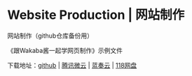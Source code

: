 # Website Production | 网站制作
网站制作（github仓库备份用）

《跟Wakaba酱一起学网页制作》示例文件

下载地址：[github](https://github.com/elmas7/website-production/releases/download/website-production/website-production.rar) | [腾讯微云](https://share.weiyun.com/6IvMWmMb) | [蓝奏云](https://wwb.lanzoue.com/iapx21qpzakd) | [118网盘](https://www.118pan.com/b1159848)
